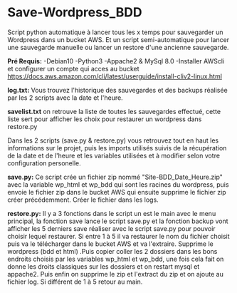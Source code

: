 # Save-Wordpress_BDD

Script python automatique à lancer tous les x temps pour sauvegarder un Wordpress dans un bucket AWS. Et un script semi-automatique pour lancer une sauvegarde manuelle ou lancer un restore d'une ancienne sauvegarde.




**Pré Requis:**
-Debian10
-Python3
-Appache2 & MySql 8.0
-Installer AWScli et configurer un compte qui acces au bucket
https://docs.aws.amazon.com/cli/latest/userguide/install-cliv2-linux.html




**log.txt:**
Vous trouvez l'historique des sauvegardes et des backups réalisée par les 2 scripts avec la date et l'heure.

**savelist.txt**
on retrouve la liste de toutes les sauvegardes effectué, cette liste sert pour afficher les choix pour restaurer un wordpress dans restore.py

Dans les 2 scripts (save.py & restore.py) vous retrouvez tout en haut les informations sur le projet, puis les imports utilisés suivis de la récupération de la date et de l'heure et les variables utilisées et à modifier selon votre configuration personelle.

**save.py:** 
Ce script crée un fichier zip nommé "Site-BDD_Date_Heure.zip" avec la variable wp_html et wp_bdd qui sont les racines du wordpress, puis envoie le fichier zip dans le bucket AWS qui ensuite supprime le fichier zip créer précédemment. Créer le fichier dans les logs.

**restore.py:**
Il y a 3 fonctions dans le script un est le main avec le menu principal, la fonction save lance le script save.py et la fonction backup vont afficher les 5 derniers save réaliser avec le script save.py pour pouvoir choisir lequel restaurer. Si entre 1 à 5 il va restaurer le nom du fichier choisit puis va le télécharger dans le bucket AWS et va l'extraire. Supprime le wordpress (bdd et html) .Puis copier coller les 2 dossiers dans les bons endroits choisis par les variables wp_html et wp_bdd, une fois cela fait on donne les droits classiques sur les dossiers et on restart mysql et appache2. Puis enfin on supprime le zip et l'extract du zip et on ajoute au fichier log. Si différent de 1 à 5 retour au main.




